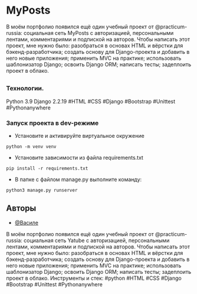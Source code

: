 # MyPosts
В моём портфолио появился ещё один учебный проект от @practicum-russia: социальная сеть MyPosts с авторизацией, персональными лентами, комментариями и подпиской на авторов. Чтобы написать этот проект, мне нужно было: разобраться в основах HTML и вёрстки для бэкенд-разработчика; создать основу для Django-проекта и добавить в него новые приложения; применить MVC на практике; использовать шаблонизатор Django; освоить Django ORM; написать тесты; задеплоить проект в облако.
##

### Технологии.
Python 3.9
Django 2.2.19
#HTML 
#CSS 
#Django 
#Bootstrap 
#Unittest 
#Pythonanywhere
### Запуск проекта в dev-режиме
- Установите и активируйте виртуальное окружение
``` 
python -m venv venv
```
- Установите зависимости из файла requirements.txt
 ```
pip install -r requirements.txt
``` 
- В папке с файлом manage.py выполните команду:

```
python3 manage.py runserver
```

## Авторы

- [@Василе](https://github.com/EVA666999)

В моём портфолио появился ещё один учебный проект от @practicum-russia: социальная сеть Yatube с авторизацией, персональными лентами, комментариями и подпиской на авторов.
Чтобы написать этот проект, мне нужно было:
разобраться в основах HTML и вёрстки для бэкенд-разработчика;
создать основу для Django-проекта и добавить в него новые приложения;
применить MVC на практике;
использовать шаблонизатор Django;
освоить Django ORM;
написать тесты;
задеплоить проект в облако.
Инструменты и стек: #python #HTML #CSS #Django #Bootstrap #Unittest #Pythonanywhere

